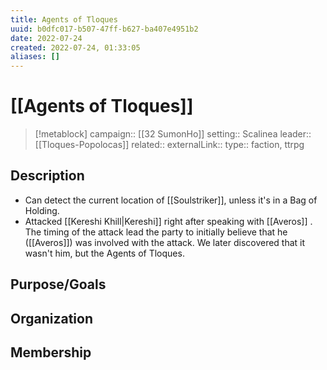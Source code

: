 ```yaml
---
title: Agents of Tloques
uuid: b0dfc017-b507-47ff-b627-ba407e4951b2
date: 2022-07-24
created: 2022-07-24, 01:33:05
aliases: []
---
```


# [[Agents of Tloques]]

> [!metablock] 
> campaign:: [[32 SumonHo]]
> setting:: Scalinea
> leader:: [[Tloques-Popolocas]]
> related:: 
> externalLink:: 
> type:: faction, ttrpg


## Description

- Can detect the current location of [[Soulstriker]], unless it's in a Bag of Holding.
- Attacked [[Kereshi Khill|Kereshi]] right after speaking with [[Averos]] . The timing of the attack lead the party to initially believe that he ([[Averos]]) was involved with the attack. We later discovered that it wasn't him, but the Agents of Tloques.

## Purpose/Goals


## Organization


## Membership


